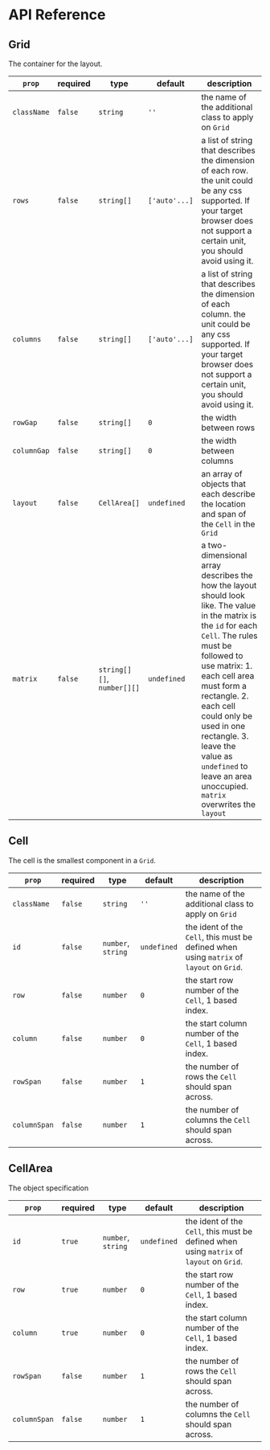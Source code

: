 # API Reference

## Grid
The container for the layout.

|`prop`| required | type | default | description|
|---|---|---|---|---|
|`className`|`false`|`string`|`''`|the name of the additional class to apply on `Grid`|
|`rows`|`false`|`string[]`|`['auto'...]`|a list of string that describes the dimension of each row. the unit could be any css supported. If your target browser does not support a certain unit, you should avoid using it.|
|`columns`|`false`|`string[]`|`['auto'...]`|a list of string that describes the dimension of each column. the unit could be any css supported. If your target browser does not support a certain unit, you should avoid using it.|
|`rowGap`|`false`|`string[]`|`0`|the width between rows|
|`columnGap`|`false`|`string[]`|`0`|the width between columns|
|`layout`|`false`|`CellArea[]`|`undefined`|an array of objects that each describe the location and span of the `Cell` in the `Grid`|
|`matrix`|`false`|`string[][]`, `number[][]`|`undefined`|a two-dimensional array describes the how the layout should look like. The value in the matrix is the `id` for each `Cell`. The rules must be followed to use matrix: 1. each cell area must form a rectangle. 2. each cell could only be used in one rectangle. 3. leave the value as `undefined` to leave an area unoccupied. `matrix` overwrites the `layout`|


## Cell
The cell is the smallest component in a `Grid`.

|`prop`| required | type | default | description|
|---|---|---|---|---|
|`className`|`false`|`string`|`''`|the name of the additional class to apply on `Grid`|
|`id`|`false`|`number`, `string`|`undefined`|the ident of the `Cell`, this must be defined when using `matrix` of `layout` on `Grid`.|
|`row`|`false`|`number`|`0`|the start row number of the `Cell`, 1 based index.|
|`column`|`false`|`number`|`0`|the start column number of the `Cell`, 1 based index.|
|`rowSpan`|`false`|`number`|`1`|the number of rows the `Cell` should span across.|
|`columnSpan`|`false`|`number`|`1`|the number of columns the `Cell` should span across.|


## CellArea
The object specification

|`prop`| required | type | default | description|
|---|---|---|---|---|
|`id`|`true`|`number`, `string`|`undefined`|the ident of the `Cell`, this must be defined when using `matrix` of `layout` on `Grid`.|
|`row`|`true`|`number`|`0`|the start row number of the `Cell`, 1 based index.|
|`column`|`true`|`number`|`0`|the start column number of the `Cell`, 1 based index.|
|`rowSpan`|`false`|`number`|`1`|the number of rows the `Cell` should span across.|
|`columnSpan`|`false`|`number`|`1`|the number of columns the `Cell` should span across.|


